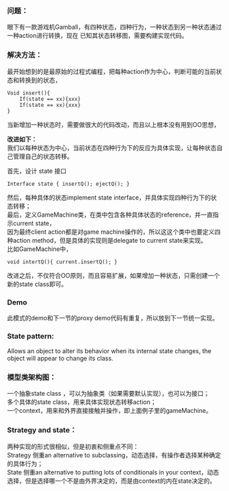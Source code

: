 ### 问题：
眼下有一款游戏机Gamball，有四种状态，四种行为，一种状态到另一种状态通过一种action进行转换，现在 已知其状态转移图，需要构建实现代码。
### 解决方法：
最开始想到的是最原始的过程式编程，把每种action作为中心，判断可能的当前状态和转换到的状态， 

	Void insert(){  
		If(state == xx){xxx}  
		If(state == xx){xxx}  
	}   
	
	
当新增加一种状态时，需要做很大的代码改动，而且以上根本没有用到OO思想，  

**改进如下：**  
我们以每种状态为中心，当前状态在四种行为下的反应为具体实现，让每种状态自己管理自己的状态转移。  

首先，设计 state 接口  

	Interface state { insertQ(); ejectQ(); }  
	
	
然后，每种具体的状态implement state interface，并具体实现四种行为下的状态转移；  
最后，定义GameMachine类，在类中包含各种具体状态的reference，并一直指示current state，  
因为最终client action都是对game machine操作的，所以这这个类中也要定义四种action method，但是具体的实现则是delegate  to current state来实现。  
比如GameMachine中，

	void intertQ(){ current.insertQ(); }  
	
	
改进之后，不仅符合OO原则，而且容易扩展，如果增加一种状态，只需创建一个新的state class即可。  

### Demo
此模式的demo和下一节的proxy demo代码有重复，所以放到下一节统一实现。

### State pattern:
Allows an object to alter its behavior when its internal state changes, the object will appear to change its class.  

### 模型类架构图：
一个抽象state class ，可以为抽象类（如果需要默认实现），也可以为接口；  
多个具体的state class，用来具体实现状态转移action；  
一个context，用来和外界直接接触并操作，即上面例子里的gameMachine。  
### Strategy and state：
两种实现的形式很相似，但是初衷和侧重点不同：  
Strategy 侧重an alternative to subclassing，动态选择，有操作者选择某种确定的具体行为；  
State 侧重an alternative to putting lots of conditionals in your context，动态选择，但是选择哪一个不是由外界决定的，而是由context的内在state决定的。

